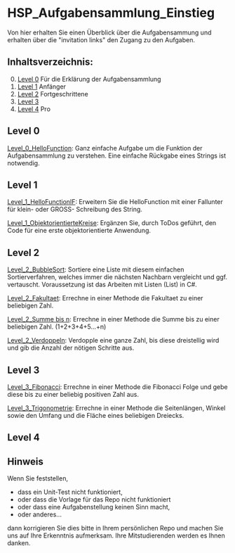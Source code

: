 # HSP_Aufgabensammlung_Einstieg
Von hier erhalten Sie einen Überblick über die Aufgabensammung und erhalten über die "invitation links" den Zugang zu den Aufgaben.

## Inhaltsverzeichnis:
0. [Level 0](#level-0) Für die Erklärung der Aufgabensammlung
1. [Level 1](#level-1) Anfänger
2. [Level 2](#level-2) Fortgeschrittene
3. [Level 3](#level-3) 
4. [Level 4](#level-4) Pro

## Level 0
[Level_0_HelloFunction](https://classroom.github.com/a/16xsL6aM):
Ganz einfache Aufgabe um die Funktion der Aufgabensammlung zu verstehen. Eine einfache Rückgabe eines Strings ist notwendig.

## Level 1
[Level_1_HelloFunctionIF](https://classroom.github.com/a/X9oN3cUv):
Erweitern Sie die HelloFunction mit einer Fallunter für klein- oder GROSS- Schreibung des String.

[Level_1_ObjektorientierteKreise](https://classroom.github.com/a/VXOQmgb4):
Ergänzen Sie, durch ToDos geführt, den Code für eine erste objektorientierte Anwendung.

## Level 2
[Level_2_BubbleSort](https://classroom.github.com/a/SgSuCjds):
Sortiere eine Liste mit diesem einfachen Sortierverfahren, welches immer die nächsten Nachbarn vergleicht und ggf. vertauscht. 
Voraussetzung ist das Arbeiten mit Listen (List) in C#.

[Level_2_Fakultaet](https://classroom.github.com/a/Uu_yTg1C):
Errechne in einer Methode die Fakultaet zu einer beliebigen Zahl.

[Level_2_Summe bis n](https://classroom.github.com/a/cf1He3JS):
Errechne in einer Methode die Summe bis zu einer beliebigen Zahl. (1+2+3+4+5...+n)

[Level_2_Verdoppeln](https://classroom.github.com/a/uWzbBjBA):
Verdopple eine ganze Zahl, bis diese dreistellig wird und gib die Anzahl der nötigen Schritte aus.

## Level 3
[Level_3_Fibonacci](https://classroom.github.com/a/7ziRVOOZ):
Errechne in einer Methode die Fibonacci Folge und gebe diese bis zu einer beliebig positiven Zahl aus. 

[Level_3_Trigonometrie](https://classroom.github.com/a/uqIhOSmj):
Errechne in einer Methode die Seitenlängen, Winkel sowie den Umfang und die Fläche eines beliebigen Dreiecks. 

## Level 4

## Hinweis
Wenn Sie feststellen, 
- dass ein Unit-Test nicht funktioniert, 
- oder dass die Vorlage für das Repo nicht funktioniert 
- oder dass eine Aufgabenstellung keinen Sinn macht, 
- oder anderes...

dann korrigieren Sie dies bitte in Ihrem persönlichen Repo und machen Sie uns auf Ihre Erkenntnis aufmerksam. Ihre Mitstudierenden werden es Ihnen danken.
